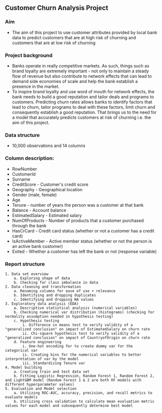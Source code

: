 ## Customer Churn Analysis Project
### Aim
* The aim of this project to use customer attributes provided by local bank data to predict customers that are at high risk of churning and customers that are at low risk of churning

### Project background
* Banks operate in really competitive markets. As such, things such as brand loyalty are extremely important - not only to maintain a steady flow of revenue but also contribute to network effects that can lead to demand side economies of scale and help the bank establish a presence in the market.
* To inspire brand loyalty and use word of mouth for network effects, the bank needs to build a good reputation and tailor deals and programs to customers. Predicting churn rates allows banks to identify factors that lead to churn, tailor programs to deal with these factors, limit churn and consequently establish a good reputation. That brings us to the need for a model that accurately predicts customers at risk of churning i.e. the aim of this project. 

### Data structure
* 10,000 observations and 14 columns

### Column description:
* RowNumber
* CustomerId
* Surname
* CreditScore - Customer's credit score
* Geography - Geographical location
* Gender (male, female)
* Age
* Tenure - number of years the person was a customer at that bank
* Balance - Account balance
* EstimatedSalary - Estimated salary
* NumOfProducts - Number of products that a customer purchased through the bank
* HasCrCard - Credit card status (whether or not a customer has a credit card)
* IsActiveMember - Active member status (whether or not the person is an active bank customer)
* Exited - Whether a customer has left the bank or not (response variable)

### Report structure
	1. Data set overview
		a. Exploring shape of data
		b. Checking for class imbalance in data
	2. Data cleaning and transformation
		a. Renaming columns for ease of use + relevance
		b. Identifying and dropping duplicates
		c. Identifying and dropping NA values
	3. Exploratory data analysis (EDA)
		a. Descriptive statistical analysis (numerical variables)
		b. Checking numerical var distribution (histograms) (checking for normality assumption needed in hypothesis testing)
		c. Hypothesis testing
			i. Difference in means test to verify validity of a "generalized conclusion" on impact of EstimatedSalary on churn rate
			ii. Chi-square hypothesis test to verify validity of a "generalized conclusion" on impact of CountryofOrigin on churn rate
		d. Feature engineering
			i. One-hot encoding for to create dummy var for the categorical var
			ii. Creating bins for the numerical variables to better interpretation of var by the model
			iii. Standardizing Tenure var
	4. Model building
		a. Creating train and test data set
		b. Fitting Logistic Regression, Random Forest 1, Random Forest 2, and LightGBM model (Random Forest 1 & 2 are both RF models with different hyperparameter values)
	5. Evaluation and Model selection
		a. Utilizing ROC-AUC, accuracy, precision, and recall metrics to evaluate models
		b. Utilizing cross validation to calculate mean evaluation metric values for each model and subsequently determine best model

